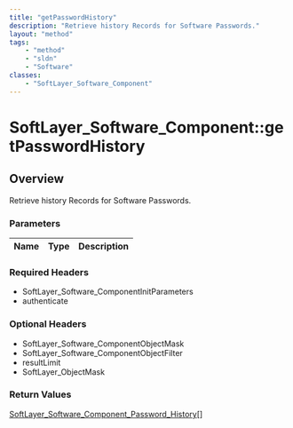 ```yaml
---
title: "getPasswordHistory"
description: "Retrieve history Records for Software Passwords."
layout: "method"
tags:
    - "method"
    - "sldn"
    - "Software"
classes:
    - "SoftLayer_Software_Component"
---
```

# SoftLayer_Software_Component::getPasswordHistory
## Overview 
Retrieve history Records for Software Passwords.

### Parameters 
|Name | Type | Description |
| --- | --- | --- |


### Required Headers
* SoftLayer_Software_ComponentInitParameters
* authenticate

### Optional Headers
* SoftLayer_Software_ComponentObjectMask
* SoftLayer_Software_ComponentObjectFilter
* resultLimit
* SoftLayer_ObjectMask

### Return Values
<a href='/reference/datatypes/SoftLayer_Software_Component_Password_History'>SoftLayer_Software_Component_Password_History[] </a>

